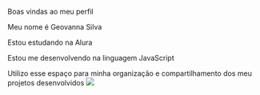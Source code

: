 Boas vindas ao meu perfil

Meu nome é Geovanna Silva

Estou estudando na Alura

Estou me desenvolvendo na linguagem JavaScript

Utilizo esse espaço para minha organização e compartilhamento dos meu projetos desenvolvidos
![](https://media.tenor.com/PYV_fVvP0_sAAAAi/sweet.gif)
